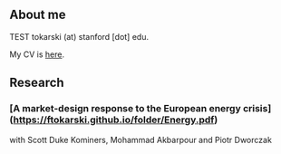 ## About me

TEST tokarski (at) stanford [dot] edu.



 My CV is [here](https://ftokarski.github.io/CV/FTCV.pdf).

## Research

### [A market-design response to the European energy crisis] (https://ftokarski.github.io/folder/Energy.pdf)
with Scott Duke Kominers, Mohammad Akbarpour and Piotr Dworczak




